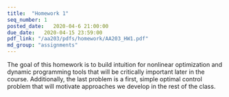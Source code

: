 ```yaml
---
title:  "Homework 1"
seq_number: 1
posted_date:   2020-04-6 21:00:00
due_date:   2020-04-15 23:59:00
pdf_link: "/aa203/pdfs/homework/AA203_HW1.pdf"
md_group: "assignments"
---
```


The goal of this homework is to build intuition for nonlinear optimization and dynamic programming tools that will be critically important later in the course. Additionally, the last problem is a first, simple optimal control problem that will motivate approaches we develop in the rest of the class. 